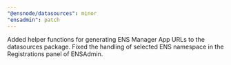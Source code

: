 ```yaml
---
"@ensnode/datasources": minor
"ensadmin": patch
---
```


Added helper functions for generating ENS Manager App URLs to the datasources package. Fixed the handling of selected ENS namespace in the Registrations panel of ENSAdmin.
